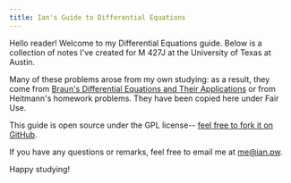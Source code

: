 ```yaml
---
title: Ian's Guide to Differential Equations
---
```


Hello reader! Welcome to my Differential Equations guide. Below is a collection of notes I've created for M 427J at the University of Texas at Austin.

Many of these problems arose from my own studying: as a result, they come from [Braun's Differential Equations and Their Applications](http://amzn.to/2oYO2fA) or from Heitmann's homework problems. They have been copied here under Fair Use.

This guide is open source under the GPL license-- [feel free to fork it on GitHub](https://github.com/macalinao/ian.pw/tree/master/notes/diffeq).

If you have any questions or remarks, feel free to email me at [me@ian.pw](mailto:me@ian.pw).

Happy studying!
